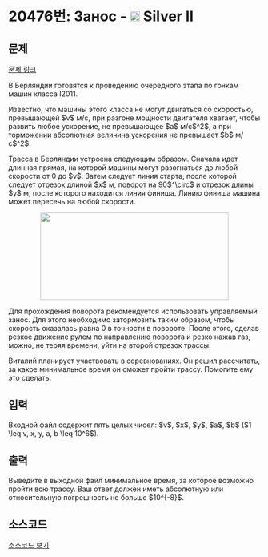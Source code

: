# 20476번: Занос - <img src="https://static.solved.ac/tier_small/9.svg" style="height:20px" /> Silver II

<!-- performance -->

<!-- 문제 제출 후 깃허브에 푸시를 했을 때 제출한 코드의 성능이 입력될 공간입니다.-->

<!-- end -->

## 문제

[문제 링크](https://boj.kr/20476)


<p>В Берляндии готовятся к проведению очередного этапа по гонкам машин класса I2011.</p>

<p>Известно, что машины этого класса не могут двигаться со скоростью, превышающей $v$ м/с, при разгоне мощности двигателя хватает, чтобы развить любое ускорение, не превышающее $a$ м/с$^2$, а при торможении абсолютная величина ускорения не превышает $b$ м/с$^2$.</p>

<p>Трасса в Берляндии устроена следующим образом. Сначала идет длинная прямая, на которой машины могут разогнаться до любой скорости от 0 до $v$. Затем следует линия старта, после которой следует отрезок длиной $x$ м, поворот на 90$^\circ$ и отрезок длины $y$ м, после которого находится линия финиша. Линию финиша машина может пересечь на любой скорости.</p>

<p style="text-align: center;"><img alt="" src="https://upload.acmicpc.net/21166213-b41c-4629-aea8-59e7b05301b2/-/preview/" style="width: 376px; height: 174px;"></p>

<p>Для прохождения поворота рекомендуется использовать управляемый занос. Для этого необходимо затормозить таким образом, чтобы скорость оказалась равна 0 в точности в повороте. После этого, сделав резкое движение рулем по направлению поворота и резко нажав газ, можно, не теряя времени, уйти на второй отрезок трассы.</p>

<p>Виталий планирует участвовать в соревнованиях. Он решил рассчитать, за какое минимальное время он сможет пройти трассу. Помогите ему это сделать.</p>



## 입력


<p>Входной файл содержит пять целых чисел: $v$, $x$, $y$, $a$, $b$ ($1 \leq v, x, y, a, b \leq 10^6$). &nbsp;</p>



## 출력


<p>Выведите в выходной файл минимальное время, за которое возможно пройти всю трассу. Ваш ответ должен иметь абсолютную или относительную погрешность не больше $10^{-8}$.</p>



## 소스코드

[소스코드 보기](Занос.cpp)
